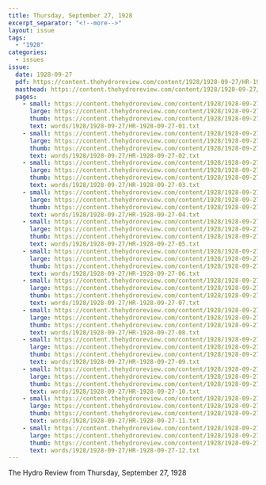 ```yaml
---
title: Thursday, September 27, 1928
excerpt_separator: "<!--more-->"
layout: issue
tags:
  - "1928"
categories:
  - issues
issue:
  date: 1928-09-27
  pdf: https://content.thehydroreview.com/content/1928/1928-09-27/HR-1928-09-27.pdf
  masthead: https://content.thehydroreview.com/content/1928/1928-09-27/masthead/HR-1928-09-27.jpg
  pages:
    - small: https://content.thehydroreview.com/content/1928/1928-09-27/small/HR-1928-09-27-01.jpg
      large: https://content.thehydroreview.com/content/1928/1928-09-27/large/HR-1928-09-27-01.jpg
      thumb: https://content.thehydroreview.com/content/1928/1928-09-27/thumbnails/HR-1928-09-27-01.jpg
      text: words/1928/1928-09-27/HR-1928-09-27-01.txt
    - small: https://content.thehydroreview.com/content/1928/1928-09-27/small/HR-1928-09-27-02.jpg
      large: https://content.thehydroreview.com/content/1928/1928-09-27/large/HR-1928-09-27-02.jpg
      thumb: https://content.thehydroreview.com/content/1928/1928-09-27/thumbnails/HR-1928-09-27-02.jpg
      text: words/1928/1928-09-27/HR-1928-09-27-02.txt
    - small: https://content.thehydroreview.com/content/1928/1928-09-27/small/HR-1928-09-27-03.jpg
      large: https://content.thehydroreview.com/content/1928/1928-09-27/large/HR-1928-09-27-03.jpg
      thumb: https://content.thehydroreview.com/content/1928/1928-09-27/thumbnails/HR-1928-09-27-03.jpg
      text: words/1928/1928-09-27/HR-1928-09-27-03.txt
    - small: https://content.thehydroreview.com/content/1928/1928-09-27/small/HR-1928-09-27-04.jpg
      large: https://content.thehydroreview.com/content/1928/1928-09-27/large/HR-1928-09-27-04.jpg
      thumb: https://content.thehydroreview.com/content/1928/1928-09-27/thumbnails/HR-1928-09-27-04.jpg
      text: words/1928/1928-09-27/HR-1928-09-27-04.txt
    - small: https://content.thehydroreview.com/content/1928/1928-09-27/small/HR-1928-09-27-05.jpg
      large: https://content.thehydroreview.com/content/1928/1928-09-27/large/HR-1928-09-27-05.jpg
      thumb: https://content.thehydroreview.com/content/1928/1928-09-27/thumbnails/HR-1928-09-27-05.jpg
      text: words/1928/1928-09-27/HR-1928-09-27-05.txt
    - small: https://content.thehydroreview.com/content/1928/1928-09-27/small/HR-1928-09-27-06.jpg
      large: https://content.thehydroreview.com/content/1928/1928-09-27/large/HR-1928-09-27-06.jpg
      thumb: https://content.thehydroreview.com/content/1928/1928-09-27/thumbnails/HR-1928-09-27-06.jpg
      text: words/1928/1928-09-27/HR-1928-09-27-06.txt
    - small: https://content.thehydroreview.com/content/1928/1928-09-27/small/HR-1928-09-27-07.jpg
      large: https://content.thehydroreview.com/content/1928/1928-09-27/large/HR-1928-09-27-07.jpg
      thumb: https://content.thehydroreview.com/content/1928/1928-09-27/thumbnails/HR-1928-09-27-07.jpg
      text: words/1928/1928-09-27/HR-1928-09-27-07.txt
    - small: https://content.thehydroreview.com/content/1928/1928-09-27/small/HR-1928-09-27-08.jpg
      large: https://content.thehydroreview.com/content/1928/1928-09-27/large/HR-1928-09-27-08.jpg
      thumb: https://content.thehydroreview.com/content/1928/1928-09-27/thumbnails/HR-1928-09-27-08.jpg
      text: words/1928/1928-09-27/HR-1928-09-27-08.txt
    - small: https://content.thehydroreview.com/content/1928/1928-09-27/small/HR-1928-09-27-09.jpg
      large: https://content.thehydroreview.com/content/1928/1928-09-27/large/HR-1928-09-27-09.jpg
      thumb: https://content.thehydroreview.com/content/1928/1928-09-27/thumbnails/HR-1928-09-27-09.jpg
      text: words/1928/1928-09-27/HR-1928-09-27-09.txt
    - small: https://content.thehydroreview.com/content/1928/1928-09-27/small/HR-1928-09-27-10.jpg
      large: https://content.thehydroreview.com/content/1928/1928-09-27/large/HR-1928-09-27-10.jpg
      thumb: https://content.thehydroreview.com/content/1928/1928-09-27/thumbnails/HR-1928-09-27-10.jpg
      text: words/1928/1928-09-27/HR-1928-09-27-10.txt
    - small: https://content.thehydroreview.com/content/1928/1928-09-27/small/HR-1928-09-27-11.jpg
      large: https://content.thehydroreview.com/content/1928/1928-09-27/large/HR-1928-09-27-11.jpg
      thumb: https://content.thehydroreview.com/content/1928/1928-09-27/thumbnails/HR-1928-09-27-11.jpg
      text: words/1928/1928-09-27/HR-1928-09-27-11.txt
    - small: https://content.thehydroreview.com/content/1928/1928-09-27/small/HR-1928-09-27-12.jpg
      large: https://content.thehydroreview.com/content/1928/1928-09-27/large/HR-1928-09-27-12.jpg
      thumb: https://content.thehydroreview.com/content/1928/1928-09-27/thumbnails/HR-1928-09-27-12.jpg
      text: words/1928/1928-09-27/HR-1928-09-27-12.txt
---
```


The Hydro Review from Thursday, September 27, 1928

<!--more-->

